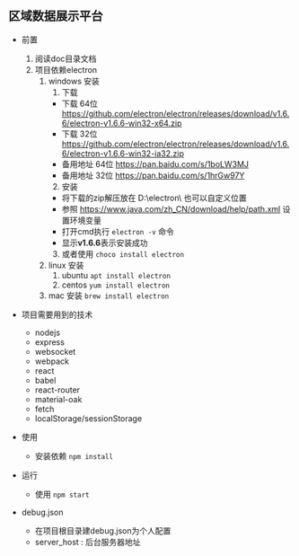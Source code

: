 ## 区域数据展示平台
- 前置
   1. 阅读doc目录文档
   2. 项目依赖electron
      1. windows 安装
         1. 下载
           - 下载 64位 https://github.com/electron/electron/releases/download/v1.6.6/electron-v1.6.6-win32-x64.zip
           - 下载 32位 https://github.com/electron/electron/releases/download/v1.6.6/electron-v1.6.6-win32-ia32.zip
           - 备用地址 64位 https://pan.baidu.com/s/1boLW3MJ
           - 备用地址 32位 https://pan.baidu.com/s/1hrGw97Y
         2. 安装
           - 将下载的zip解压放在 D:\electron\ 也可以自定义位置
           - 参照 https://www.java.com/zh_CN/download/help/path.xml 设置环境变量
           - 打开cmd执行 `electron -v` 命令
           - 显示**v1.6.6**表示安装成功
         3. 或者使用 `choco install electron`
      2. linux 安装
           1. ubuntu `apt install electron`
           2. centos `yum install electron`
      3. mac 安装 `brew install electron`


- 项目需要用到的技术
     - nodejs
     - express
     - websocket
     - webpack
     - react
     - babel
     - react-router
     - material-oak
     - fetch
     - localStorage/sessionStorage

- 使用  
  - 安装依赖 `npm install`

- 运行
   - 使用 `npm start`

- debug.json
   - 在项目根目录建debug.json为个人配置
   - server_host : 后台服务器地址